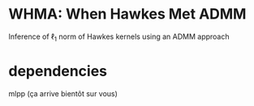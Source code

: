 # WHMA: When Hawkes Met ADMM

Inference of $\ell_1$ norm of Hawkes kernels using an ADMM approach

# dependencies
mlpp (ça arrive bientôt sur vous)
